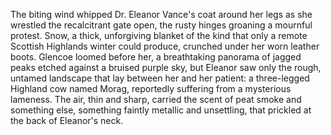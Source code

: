 The biting wind whipped Dr. Eleanor Vance's coat around her legs as she wrestled the recalcitrant gate open, the rusty hinges groaning a mournful protest.  Snow, a thick, unforgiving blanket of the kind that only a remote Scottish Highlands winter could produce, crunched under her worn leather boots.  Glencoe loomed before her, a breathtaking panorama of jagged peaks etched against a bruised purple sky, but Eleanor saw only the rough, untamed landscape that lay between her and her patient: a three-legged Highland cow named Morag, reportedly suffering from a mysterious lameness.  The air, thin and sharp, carried the scent of peat smoke and something else, something faintly metallic and unsettling, that prickled at the back of Eleanor's neck.
